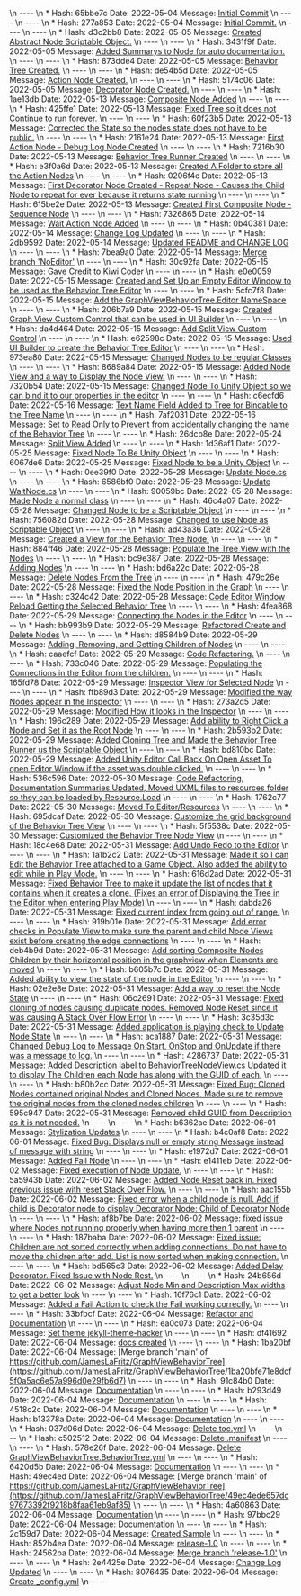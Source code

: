 \n ---- \n *  Hash: 65bbe7c Date: 2022-05-04  Message: [Initial Commit](https://github.com/JamesLaFritz/GraphViewBehaviorTree/65bbe7c1addb9e8f7a74fef36ea8c0a19dd56943) \n ----
\n ---- \n *  Hash: 277a853 Date: 2022-05-04  Message: [Initial Commit.](https://github.com/JamesLaFritz/GraphViewBehaviorTree/277a8538047101fd1d14af80ddada713b382fc3d) \n ----
\n ---- \n *  Hash: d3c2bb8 Date: 2022-05-05  Message: [Created Abstract Node Scriptable Object.](https://github.com/JamesLaFritz/GraphViewBehaviorTree/d3c2bb8e7ffaaaad9793234a8675c148a2bd2a9f) \n ----
\n ---- \n *  Hash: 3431f9f Date: 2022-05-05  Message: [Added Summarys to Node for auto documentation.](https://github.com/JamesLaFritz/GraphViewBehaviorTree/3431f9fe83fca19cc006bef4ea2de6f5b912c407) \n ----
\n ---- \n *  Hash: 873dde4 Date: 2022-05-05  Message: [Behavior Tree Created.](https://github.com/JamesLaFritz/GraphViewBehaviorTree/873dde436f3a64906652cdc2d8cf608e9fb657df) \n ----
\n ---- \n *  Hash: de54b5d Date: 2022-05-05  Message: [Action Node Created.](https://github.com/JamesLaFritz/GraphViewBehaviorTree/de54b5d625c10160a0de848986a2ca448ff60449) \n ----
\n ---- \n *  Hash: 5174c06 Date: 2022-05-05  Message: [Decorator Node Created.](https://github.com/JamesLaFritz/GraphViewBehaviorTree/5174c06ff608f907bd06a8f2887a96bfdb874090) \n ----
\n ---- \n *  Hash: 1ae13db Date: 2022-05-13  Message: [Composite Node Added](https://github.com/JamesLaFritz/GraphViewBehaviorTree/1ae13db3a6ecb5a57eff5f1074c3dc4b38442f90) \n ----
\n ---- \n *  Hash: 425ffe1 Date: 2022-05-13  Message: [Fixed Tree so it does not Continue to run forever.](https://github.com/JamesLaFritz/GraphViewBehaviorTree/425ffe10ab900bab0b0c6e5c78a18b68add46927) \n ----
\n ---- \n *  Hash: 60f23b5 Date: 2022-05-13  Message: [Corrected the State so the nodes state does not have to be public.](https://github.com/JamesLaFritz/GraphViewBehaviorTree/60f23b5ae1059df7c5f265766d2a554e79742b4c) \n ----
\n ---- \n *  Hash: 2161e24 Date: 2022-05-13  Message: [First Action Node - Debug Log Node Created](https://github.com/JamesLaFritz/GraphViewBehaviorTree/2161e247ae5121161f4d27308473d8e1a5103ee6) \n ----
\n ---- \n *  Hash: 7216b30 Date: 2022-05-13  Message: [Behavior Tree Runner Created](https://github.com/JamesLaFritz/GraphViewBehaviorTree/7216b3092315f72886351b6ae0034facf7b29517) \n ----
\n ---- \n *  Hash: e3f0a6d Date: 2022-05-13  Message: [Created A Folder to store all the Action Nodes](https://github.com/JamesLaFritz/GraphViewBehaviorTree/e3f0a6da1e0fe3b465110146113d00abc38fb9f3) \n ----
\n ---- \n *  Hash: 0206f4e Date: 2022-05-13  Message: [First Decorator Node Created - Repeat Node - Causes the Child Node to repeat for ever because it returns state running](https://github.com/JamesLaFritz/GraphViewBehaviorTree/0206f4e415284c6bb1e3edbf3cd12b156dd8dd72) \n ----
\n ---- \n *  Hash: 615be2e Date: 2022-05-13  Message: [Created First Composite Node - Sequence Node](https://github.com/JamesLaFritz/GraphViewBehaviorTree/615be2ed7434540431d3e6632c02accf04ef6ca8) \n ----
\n ---- \n *  Hash: 7326865 Date: 2022-05-14  Message: [Wait Action Node Added](https://github.com/JamesLaFritz/GraphViewBehaviorTree/7326865547c117718efd2277093e716e75ecc6b3) \n ----
\n ---- \n *  Hash: 0b40381 Date: 2022-05-14  Message: [Change Log Updated](https://github.com/JamesLaFritz/GraphViewBehaviorTree/0b4038136b28248d5b2cd7427a875b9f034b68d2) \n ----
\n ---- \n *  Hash: 2db9592 Date: 2022-05-14  Message: [Updated README and CHANGE LOG](https://github.com/JamesLaFritz/GraphViewBehaviorTree/2db9592023db4c8f5361121e81fafd9507950ff9) \n ----
\n ---- \n *  Hash: 7bea9a0 Date: 2022-05-14  Message: [Merge branch 'NoEditor'](https://github.com/JamesLaFritz/GraphViewBehaviorTree/7bea9a002982f73f4721ecaa2ebbdef1d7b74dbb) \n ----
\n ---- \n *  Hash: 30c92fa Date: 2022-05-15  Message: [Gave Credit to Kiwi Coder](https://github.com/JamesLaFritz/GraphViewBehaviorTree/30c92fa3cd3dfb3a16cf51124f3eaf8880b0bac2) \n ----
\n ---- \n *  Hash: e0e0059 Date: 2022-05-15  Message: [Created and Set Up an Empty Editor Window to be used as the Behavior Tree Editor](https://github.com/JamesLaFritz/GraphViewBehaviorTree/e0e0059441c23f72f18f996b8d34c9f8b189b18e) \n ----
\n ---- \n *  Hash: 5cfc7f8 Date: 2022-05-15  Message: [Add the GraphViewBehaviorTree.Editor NameSpace](https://github.com/JamesLaFritz/GraphViewBehaviorTree/5cfc7f830c329f67748f2ab0669ea3c3d1217e04) \n ----
\n ---- \n *  Hash: 206b7a9 Date: 2022-05-15  Message: [Created Graph View Custom Control that can be used in UI Builder](https://github.com/JamesLaFritz/GraphViewBehaviorTree/206b7a97b1eaab6490829fd581e909890bc14fe6) \n ----
\n ---- \n *  Hash: da4d464 Date: 2022-05-15  Message: [Add Split View Custom Control](https://github.com/JamesLaFritz/GraphViewBehaviorTree/da4d464ebf72c39fba11600f497039247b1f6ec3) \n ----
\n ---- \n *  Hash: e62598c Date: 2022-05-15  Message: [Used UI Builder to create the Behavior Tree Editor](https://github.com/JamesLaFritz/GraphViewBehaviorTree/e62598c9f916f465079b435b3fb8190627e57a7d) \n ----
\n ---- \n *  Hash: 973ea80 Date: 2022-05-15  Message: [Changed Nodes to be regular Classes](https://github.com/JamesLaFritz/GraphViewBehaviorTree/973ea803f183fe51b7a67006e02a668aeb8c6bd0) \n ----
\n ---- \n *  Hash: 8689a84 Date: 2022-05-15  Message: [Added Node View and a way to Display the Node View.](https://github.com/JamesLaFritz/GraphViewBehaviorTree/8689a849f0d773d9fa74b5fcf6bc01635428f07b) \n ----
\n ---- \n *  Hash: 7320b54 Date: 2022-05-15  Message: [Changed Node To Unity Object so we can bind it to our properties in the editor](https://github.com/JamesLaFritz/GraphViewBehaviorTree/7320b545535e96580227ada27846d9fe0acc1ec4) \n ----
\n ---- \n *  Hash: c6ecfd6 Date: 2022-05-16  Message: [Text Name Field Added to Tree for Bindable to the Tree Name](https://github.com/JamesLaFritz/GraphViewBehaviorTree/c6ecfd699e4f82c48eb7cb98d790a23145cfef48) \n ----
\n ---- \n *  Hash: 7af2031 Date: 2022-05-16  Message: [Set to Read Only to Prevent from accidentally changing the name of the Behavior Tree](https://github.com/JamesLaFritz/GraphViewBehaviorTree/7af2031e597df95cae7f6740a8cabbaa589ef1d9) \n ----
\n ---- \n *  Hash: 26dcb8e Date: 2022-05-24  Message: [Split View Added](https://github.com/JamesLaFritz/GraphViewBehaviorTree/26dcb8e49fd9ff9aea3284f82c2e3c45d383fe83) \n ----
\n ---- \n *  Hash: 1d36af1 Date: 2022-05-25  Message: [Fixed Node To Be Unity Object](https://github.com/JamesLaFritz/GraphViewBehaviorTree/1d36af1cd06ec3913135fadc8780cf11c86b575f) \n ----
\n ---- \n *  Hash: 6067de6 Date: 2022-05-25  Message: [Fixed Node to be a Unity Object](https://github.com/JamesLaFritz/GraphViewBehaviorTree/6067de6d17bdd525268ec1ed5045b8a59b354ec8) \n ----
\n ---- \n *  Hash: 0ee39f0 Date: 2022-05-28  Message: [Update Node.cs](https://github.com/JamesLaFritz/GraphViewBehaviorTree/0ee39f0ca2ddd3cc48dba5128d5285b14e26912b) \n ----
\n ---- \n *  Hash: 6586bf0 Date: 2022-05-28  Message: [Update WaitNode.cs](https://github.com/JamesLaFritz/GraphViewBehaviorTree/6586bf098644d5e7b9102ac5abaaf0e180277641) \n ----
\n ---- \n *  Hash: 90059bc Date: 2022-05-28  Message: [Made Node a normal class](https://github.com/JamesLaFritz/GraphViewBehaviorTree/90059bc9ae0bf9ece7ea464cff834868476671af) \n ----
\n ---- \n *  Hash: 46c4a07 Date: 2022-05-28  Message: [Changed Node to be a Scriptable Object](https://github.com/JamesLaFritz/GraphViewBehaviorTree/46c4a0707824001dfd0117ce775993dbb49d54f0) \n ----
\n ---- \n *  Hash: 756082d Date: 2022-05-28  Message: [Changed to use Node as Scriptable Object](https://github.com/JamesLaFritz/GraphViewBehaviorTree/756082d4db2f8a75cd6a5008f5d42d3acb83f51e) \n ----
\n ---- \n *  Hash: ad43a36 Date: 2022-05-28  Message: [Created a View for the Behavior Tree Node.](https://github.com/JamesLaFritz/GraphViewBehaviorTree/ad43a36f8ffda86ee044f01c0d8b93979de67923) \n ----
\n ---- \n *  Hash: 884ff46 Date: 2022-05-28  Message: [Populate the Tree View with the Nodes](https://github.com/JamesLaFritz/GraphViewBehaviorTree/884ff468d8dae7a937614713912092d3548a2783) \n ----
\n ---- \n *  Hash: bc9e387 Date: 2022-05-28  Message: [Adding Nodes](https://github.com/JamesLaFritz/GraphViewBehaviorTree/bc9e3874244235312e6852da4c03de201259bd64) \n ----
\n ---- \n *  Hash: bd6a22c Date: 2022-05-28  Message: [Delete Nodes From the Tree](https://github.com/JamesLaFritz/GraphViewBehaviorTree/bd6a22c5193d7d3fc1d69aad8ca633a5752c5e28) \n ----
\n ---- \n *  Hash: 479c26e Date: 2022-05-28  Message: [Fixed the Node Position in the Graph](https://github.com/JamesLaFritz/GraphViewBehaviorTree/479c26efe99a85fc87b43a132c989ae0b988c361) \n ----
\n ---- \n *  Hash: c324c42 Date: 2022-05-28  Message: [Code Editor Window Reload Getting the Selected Behavior Tree](https://github.com/JamesLaFritz/GraphViewBehaviorTree/c324c4205f88196bdc771da4e406dfb4ea47831e) \n ----
\n ---- \n *  Hash: 4fea868 Date: 2022-05-29  Message: [Connecting the Nodes in the Editor](https://github.com/JamesLaFritz/GraphViewBehaviorTree/4fea86850812ed3e8a24325d0e06c5925742a231) \n ----
\n ---- \n *  Hash: bb993b9 Date: 2022-05-29  Message: [Refactored Create and Delete Nodes](https://github.com/JamesLaFritz/GraphViewBehaviorTree/bb993b95d5fc02d384ff32ba072d9ccc9016d4f0) \n ----
\n ---- \n *  Hash: d8584b9 Date: 2022-05-29  Message: [Adding, Removing, and Getting Children of Nodes](https://github.com/JamesLaFritz/GraphViewBehaviorTree/d8584b9ae770b6aa61c9ec938a591d965db5c002) \n ----
\n ---- \n *  Hash: caaefcf Date: 2022-05-29  Message: [Code Refactoring.](https://github.com/JamesLaFritz/GraphViewBehaviorTree/caaefcf24918166925e93d6da732a6ba2a01fd4f) \n ----
\n ---- \n *  Hash: 733c046 Date: 2022-05-29  Message: [Populating the Connections in the Editor from the children.](https://github.com/JamesLaFritz/GraphViewBehaviorTree/733c04665307a7e46544b656ed6f1bc3802c3b0f) \n ----
\n ---- \n *  Hash: 165fd78 Date: 2022-05-29  Message: [Inspector View for Selected Node](https://github.com/JamesLaFritz/GraphViewBehaviorTree/165fd7880f0fa6b98d7bfac732d57fd762fe6346) \n ----
\n ---- \n *  Hash: ffb89d3 Date: 2022-05-29  Message: [Modified the way Nodes appear in the Inspector](https://github.com/JamesLaFritz/GraphViewBehaviorTree/ffb89d3c3a16d18a80812c3caf3f40024a487d96) \n ----
\n ---- \n *  Hash: 273a2d5 Date: 2022-05-29  Message: [Modified How it looks in the Inspector](https://github.com/JamesLaFritz/GraphViewBehaviorTree/273a2d56d3c3f440fa6197d25211ee15b80a7b30) \n ----
\n ---- \n *  Hash: 196c289 Date: 2022-05-29  Message: [Add ability to Right Click a Node and Set it as the Root Node](https://github.com/JamesLaFritz/GraphViewBehaviorTree/196c289d825ceaaf5a90571a21b541f663aa97b6) \n ----
\n ---- \n *  Hash: 2b593b2 Date: 2022-05-29  Message: [Added Cloning Tree and Made the Behavior Tree Runner us the Scriptable Object](https://github.com/JamesLaFritz/GraphViewBehaviorTree/2b593b2e2b70b6b40683db54b19fd196278db396) \n ----
\n ---- \n *  Hash: bd810bc Date: 2022-05-29  Message: [Added Unity Editor Call Back On Open Asset To open Editor Window if the asset was double clicked.](https://github.com/JamesLaFritz/GraphViewBehaviorTree/bd810bce91fc5e5014deb551695db6dabb456aff) \n ----
\n ---- \n *  Hash: 536c596 Date: 2022-05-30  Message: [Code Refactoring, Documentation Summaries Updated, Moved UXML files to resources folder so they can be loaded by Resource.Load](https://github.com/JamesLaFritz/GraphViewBehaviorTree/536c5964439303ef133fe577120dc63a697e281d) \n ----
\n ---- \n *  Hash: 1762c77 Date: 2022-05-30  Message: [Moved To Editor/Resources](https://github.com/JamesLaFritz/GraphViewBehaviorTree/1762c777e3fb9fe9d3164f6361de75379afcf317) \n ----
\n ---- \n *  Hash: 695dcaf Date: 2022-05-30  Message: [Customize the grid background of the Behavior Tree View](https://github.com/JamesLaFritz/GraphViewBehaviorTree/695dcafbbd7cb55fc0c611256113a12527d10306) \n ----
\n ---- \n *  Hash: 5f5538c Date: 2022-05-30  Message: [Customized the Behavior Tree Node View](https://github.com/JamesLaFritz/GraphViewBehaviorTree/5f5538c8065cfd87fdd2957b41a32dc7e6d5f3dd) \n ----
\n ---- \n *  Hash: 18c4e68 Date: 2022-05-31  Message: [Add Undo Redo to the Editor](https://github.com/JamesLaFritz/GraphViewBehaviorTree/18c4e6814d4b5cad3f5811b393803eaf5872341d) \n ----
\n ---- \n *  Hash: 1a1b2c2 Date: 2022-05-31  Message: [Made it so I can Edit the Behavior Tree attached to a Game Object. Also added the ability to edit while in Play Mode.](https://github.com/JamesLaFritz/GraphViewBehaviorTree/1a1b2c258b4616f7c542d5ee988f4a2e9763efe4) \n ----
\n ---- \n *  Hash: 616d2ad Date: 2022-05-31  Message: [Fixed Behavior Tree to make it update the list of nodes that it contains when it creates a clone. (Fixes an error of Displaying the Tree in the Editor when entering Play Mode)](https://github.com/JamesLaFritz/GraphViewBehaviorTree/616d2adbba66cb21e9cb42d411c6778b64df11ca) \n ----
\n ---- \n *  Hash: dabda26 Date: 2022-05-31  Message: [Fixed current index from going out of range.](https://github.com/JamesLaFritz/GraphViewBehaviorTree/dabda26940070908599246c6a8926a8258d1a736) \n ----
\n ---- \n *  Hash: 919b01e Date: 2022-05-31  Message: [Add error checks in Populate View to make sure the parent and child Node Views exist before creating the edge connections](https://github.com/JamesLaFritz/GraphViewBehaviorTree/919b01ece51809270eefb01d28a2a7549338150e) \n ----
\n ---- \n *  Hash: deb4b9d Date: 2022-05-31  Message: [Add sorting Composite Nodes Children by their horizontal position in the graphview when Elements are moved](https://github.com/JamesLaFritz/GraphViewBehaviorTree/deb4b9dea87b16b17d946fe79dc4b83a313835cf) \n ----
\n ---- \n *  Hash: b605b7c Date: 2022-05-31  Message: [Added ability to view the state of the node in the Editor](https://github.com/JamesLaFritz/GraphViewBehaviorTree/b605b7c038999f52117931ad663a13f1cc38ddbe) \n ----
\n ---- \n *  Hash: 02e2e8e Date: 2022-05-31  Message: [Add a way to reset the Node State](https://github.com/JamesLaFritz/GraphViewBehaviorTree/02e2e8ee4b29f0029c32800382d0706f5599273b) \n ----
\n ---- \n *  Hash: 06c2691 Date: 2022-05-31  Message: [Fixed cloning of nodes causing duplicate nodes. Removed Node Reset since it was causing A Stack Over Flow Error](https://github.com/JamesLaFritz/GraphViewBehaviorTree/06c2691e9b74c361e89a5e3fff7551ef1c0495b6) \n ----
\n ---- \n *  Hash: 3c35d3c Date: 2022-05-31  Message: [Added application is playing check to Update Node State](https://github.com/JamesLaFritz/GraphViewBehaviorTree/3c35d3cd01a0a01ccfdd00b246b221dad8cfb40a) \n ----
\n ---- \n *  Hash: aca1887 Date: 2022-05-31  Message: [Changed Debug Log to Message On Start, OnStop and OnUpdate if there was a message to log.](https://github.com/JamesLaFritz/GraphViewBehaviorTree/aca1887ae17ff7b0fe814a3ccd06699de311893a) \n ----
\n ---- \n *  Hash: 4286737 Date: 2022-05-31  Message: [Added Description label to BehaviorTreeNodeView.cs Updated it to display The Children each Node has along with the GUID of each.](https://github.com/JamesLaFritz/GraphViewBehaviorTree/428673723d9a9c7e3289e420612ef774f851b003) \n ----
\n ---- \n *  Hash: b80b2cc Date: 2022-05-31  Message: [Fixed Bug: Cloned Nodes contained original Nodes and Cloned Nodes. Made sure to remove the original nodes from the cloned nodes children](https://github.com/JamesLaFritz/GraphViewBehaviorTree/b80b2cc04a81c472dc8bce1e5a7e739073509699) \n ----
\n ---- \n *  Hash: 595c947 Date: 2022-05-31  Message: [Removed child GUID from Description as it is not needed.](https://github.com/JamesLaFritz/GraphViewBehaviorTree/595c947d790e15ab3cd8bf6d31d30c9a8faa33a8) \n ----
\n ---- \n *  Hash: b6362ae Date: 2022-06-01  Message: [Stylization Updates](https://github.com/JamesLaFritz/GraphViewBehaviorTree/b6362aed6506b0c95e24b6682bc7706de5f0c5d2) \n ----
\n ---- \n *  Hash: b4c0af8 Date: 2022-06-01  Message: [Fixed Bug: Displays null or empty string Message instead of message with string](https://github.com/JamesLaFritz/GraphViewBehaviorTree/b4c0af89d444eb106174427caa18febdb6f1a6d5) \n ----
\n ---- \n *  Hash: e1972d7 Date: 2022-06-01  Message: [Added Fail Node](https://github.com/JamesLaFritz/GraphViewBehaviorTree/e1972d799447b0f60c300d51b4c9a9f026f739a9) \n ----
\n ---- \n *  Hash: e1411eb Date: 2022-06-02  Message: [Fixed execution of Node Update.](https://github.com/JamesLaFritz/GraphViewBehaviorTree/e1411ebd9780fe2e37450dc81e49e1c5fd8e703c) \n ----
\n ---- \n *  Hash: 5a5943b Date: 2022-06-02  Message: [Added Node Reset back in. Fixed previous issue with reset Stack Over Flow.](https://github.com/JamesLaFritz/GraphViewBehaviorTree/5a5943bbc8d38c715aa3804590f1d8a9a780e991) \n ----
\n ---- \n *  Hash: aac155b Date: 2022-06-02  Message: [Fixed error when a child node is null. Add if child is Decorator node to display Decorator Node: Child of Decorator Node](https://github.com/JamesLaFritz/GraphViewBehaviorTree/aac155b02e7f191ddae3e519192fd9bec0089608) \n ----
\n ---- \n *  Hash: af8b7be Date: 2022-06-02  Message: [fixed issue where Nodes not running properly when having more then 1 parent](https://github.com/JamesLaFritz/GraphViewBehaviorTree/af8b7be0fe1dc8de2b7b5ea816fde294834c2aed) \n ----
\n ---- \n *  Hash: 187baba Date: 2022-06-02  Message: [Fixed issue: Children are not sorted correctly when adding connections. Do not have to move the children after add. List is now sorted when making connection.](https://github.com/JamesLaFritz/GraphViewBehaviorTree/187baba888f851dcfe961b0589328ea4b704b8d3) \n ----
\n ---- \n *  Hash: bd565c3 Date: 2022-06-02  Message: [Added Delay Decorator. Fixed Issue with Node Rest.](https://github.com/JamesLaFritz/GraphViewBehaviorTree/bd565c3936f83a3766e1051c6dfa249722c3c4d5) \n ----
\n ---- \n *  Hash: 24b656d Date: 2022-06-02  Message: [Adjust Node Min and Description Max widths to get a better look](https://github.com/JamesLaFritz/GraphViewBehaviorTree/24b656de2e04305968a0365cd8ef822b697e64a4) \n ----
\n ---- \n *  Hash: 16f76c1 Date: 2022-06-02  Message: [Added a Fail Action to check the Fail working correctly.](https://github.com/JamesLaFritz/GraphViewBehaviorTree/16f76c1d81fa053ceefba107495176d6db9674bb) \n ----
\n ---- \n *  Hash: 33bfbcf Date: 2022-06-04  Message: [Refactor and Documentation](https://github.com/JamesLaFritz/GraphViewBehaviorTree/33bfbcffc75734fbd69988cdbc132107542241dd) \n ----
\n ---- \n *  Hash: ea0c073 Date: 2022-06-04  Message: [Set theme jekyll-theme-hacker](https://github.com/JamesLaFritz/GraphViewBehaviorTree/ea0c073a53eac60ba5a1557898e299fa400caa80) \n ----
\n ---- \n *  Hash: df41692 Date: 2022-06-04  Message: [docs created](https://github.com/JamesLaFritz/GraphViewBehaviorTree/df41692d89a74dfde48a046a2e578e7fbc46c5d1) \n ----
\n ---- \n *  Hash: 1ba20bf Date: 2022-06-04  Message: [Merge branch 'main' of https://github.com/JamesLaFritz/GraphViewBehaviorTree](https://github.com/JamesLaFritz/GraphViewBehaviorTree/1ba20bfe71e8dcf5f0a5ac6e57a996d0e29fb6d7) \n ----
\n ---- \n *  Hash: 91c84b0 Date: 2022-06-04  Message: [Documentation](https://github.com/JamesLaFritz/GraphViewBehaviorTree/91c84b051e8c1b3a2d5e80a2ef17ce8da7e7c580) \n ----
\n ---- \n *  Hash: b293d49 Date: 2022-06-04  Message: [Documentation](https://github.com/JamesLaFritz/GraphViewBehaviorTree/b293d496d1c3ff658950a7ff6b39330835f5decc) \n ----
\n ---- \n *  Hash: 4518c2c Date: 2022-06-04  Message: [Documentation](https://github.com/JamesLaFritz/GraphViewBehaviorTree/4518c2ced1081ab2d91f79d31c4c49eaa047f724) \n ----
\n ---- \n *  Hash: b13378a Date: 2022-06-04  Message: [Documentation](https://github.com/JamesLaFritz/GraphViewBehaviorTree/b13378aedaff7574ce8a93714d6d545f064307b4) \n ----
\n ---- \n *  Hash: 037d06d Date: 2022-06-04  Message: [Delete toc.yml](https://github.com/JamesLaFritz/GraphViewBehaviorTree/037d06d3b60e9ded6d8d4ce2e499879efa5a8258) \n ----
\n ---- \n *  Hash: c502512 Date: 2022-06-04  Message: [Delete .manifest](https://github.com/JamesLaFritz/GraphViewBehaviorTree/c502512023d927a8dc5a8140d045899d5946cb4a) \n ----
\n ---- \n *  Hash: 578e26f Date: 2022-06-04  Message: [Delete GraphViewBehaviorTree.BehaviorTree.yml](https://github.com/JamesLaFritz/GraphViewBehaviorTree/578e26fe92197ea88a1f1fb3c31cb1223f75a17f) \n ----
\n ---- \n *  Hash: 6420d5b Date: 2022-06-04  Message: [Documentation](https://github.com/JamesLaFritz/GraphViewBehaviorTree/6420d5b3313ca116161e9784eb9fe7f0a4ad12cb) \n ----
\n ---- \n *  Hash: 49ec4ed Date: 2022-06-04  Message: [Merge branch 'main' of https://github.com/JamesLaFritz/GraphViewBehaviorTree](https://github.com/JamesLaFritz/GraphViewBehaviorTree/49ec4ede657dc97673392f9218b8faa61eb9af85) \n ----
\n ---- \n *  Hash: 4a60863 Date: 2022-06-04  Message: [Documentation](https://github.com/JamesLaFritz/GraphViewBehaviorTree/4a60863533e563007df3b33f867b99f8fb5424e4) \n ----
\n ---- \n *  Hash: 97bbc29 Date: 2022-06-04  Message: [Documentation](https://github.com/JamesLaFritz/GraphViewBehaviorTree/97bbc29a1f2e135d5ceed34ef343187724125748) \n ----
\n ---- \n *  Hash: 2c159d7 Date: 2022-06-04  Message: [Created Sample](https://github.com/JamesLaFritz/GraphViewBehaviorTree/2c159d74b9cd7fc05f930a6054137bc55c7201ac) \n ----
\n ---- \n *  Hash: 852b4ea Date: 2022-06-04  Message: [release-1.0](https://github.com/JamesLaFritz/GraphViewBehaviorTree/852b4ea41679a3c77d43f43374aae558271f6d29) \n ----
\n ---- \n *  Hash: 24562ba Date: 2022-06-04  Message: [Merge branch 'release-1.0'](https://github.com/JamesLaFritz/GraphViewBehaviorTree/24562baa9b60ec97e27ee9075843932fab5c767e) \n ----
\n ---- \n *  Hash: 2e4425e Date: 2022-06-04  Message: [Change Log Updated](https://github.com/JamesLaFritz/GraphViewBehaviorTree/2e4425e3a136b3e86574784cb4d8ccb180af89d8) \n ----
\n ---- \n *  Hash: 8076435 Date: 2022-06-04  Message: [Create _config.yml](https://github.com/JamesLaFritz/GraphViewBehaviorTree/8076435df2acd3d055c76c12e6e282e7f20e45ab) \n ----
